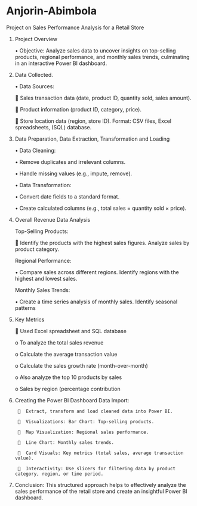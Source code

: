 # Anjorin-Abimbola

Project on Sales Performance Analysis for a Retail Store 
1.	Project Overview
   
      •	Objective: Analyze sales data to uncover insights on top-selling products, regional performance, and monthly sales trends, culminating in an interactive Power BI dashboard.

2.	Data Collected.
   
      •	Data Sources: 

      	Sales transaction data (date, product ID, quantity sold, sales amount). 
   
      	Product information (product ID, category, price). 
   
      	Store location data (region, store ID). Format: CSV files, Excel spreadsheets, (SQL) database.
  	
   
4.	Data Preparation, Data Extraction, Transformation and Loading
   
      •	Data Cleaning: 

      •	Remove duplicates and irrelevant columns. 

      •	Handle missing values (e.g., impute, remove). 

      •	Data Transformation: 

      •	Convert date fields to a standard format. 

      •	Create calculated columns (e.g., total sales = quantity sold × price).
  	

5.	Overall Revenue Data Analysis
   
      Top-Selling Products:

      	 Identify the products with the highest sales figures. Analyze sales by product category. 

      Regional Performance: 

      •	Compare sales across different regions. Identify regions with the highest and lowest sales. 

      Monthly Sales Trends: 

      •	Create a time series analysis of monthly sales. Identify seasonal patterns
  	

6.	Key Metrics
   
       	Used Excel spreadsheet and SQL database 
         
      o	To analyze the total sales revenue
   
      o	Calculate the average transaction value
   
      o	Calculate the sales growth rate (month-over-month) 
   
      o	Also analyze the top 10 products by sales 
   
      o	Sales by region (percentage contribution
  	
   
7.	Creating the Power BI Dashboard Data Import:
   
         	Extract, transform and load cleaned data into Power BI.
  	
         	Visualizations: Bar Chart: Top-selling products. 
   
         	Map Visualization: Regional sales performance. 
   
         	Line Chart: Monthly sales trends. 
   
         	Card Visuals: Key metrics (total sales, average transaction value). 
   
         	Interactivity: Use slicers for filtering data by product category, region, or time period.
  	

9.	Conclusion: This structured approach helps to effectively analyze the sales performance of the retail store and create an insightful Power BI dashboard. 



